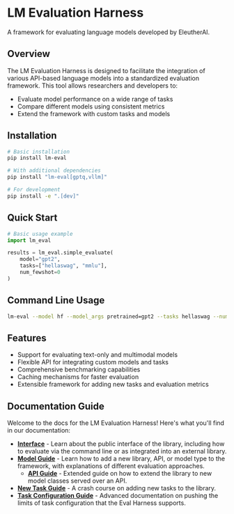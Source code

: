 # LM Evaluation Harness

A framework for evaluating language models developed by EleutherAI.
    
## Overview

The LM Evaluation Harness is designed to facilitate the integration of various API-based language models into a standardized evaluation framework. This tool allows researchers and developers to:

- Evaluate model performance on a wide range of tasks
- Compare different models using consistent metrics
- Extend the framework with custom tasks and models

## Installation

```bash
# Basic installation
pip install lm-eval

# With additional dependencies
pip install "lm-eval[gptq,vllm]"

# For development
pip install -e ".[dev]"
```

## Quick Start

```python
# Basic usage example
import lm_eval

results = lm_eval.simple_evaluate(
    model="gpt2",
    tasks=["hellaswag", "mmlu"],
    num_fewshot=0
)
```

## Command Line Usage

```bash
lm-eval --model hf --model_args pretrained=gpt2 --tasks hellaswag --num_fewshot 0
```

## Features

- Support for evaluating text-only and multimodal models
- Flexible API for integrating custom models and tasks
- Comprehensive benchmarking capabilities
- Caching mechanisms for faster evaluation
- Extensible framework for adding new tasks and evaluation metrics

## Documentation Guide

Welcome to the docs for the LM Evaluation Harness! Here's what you'll find in our documentation:

* **[Interface](./interface.md)** - Learn about the public interface of the library, including how to evaluate via the command line or as integrated into an external library.
* **[Model Guide](./model_guide.md)** - Learn how to add a new library, API, or model type to the framework, with explanations of different evaluation approaches.
  * **[API Guide](./API_guide.md)** - Extended guide on how to extend the library to new model classes served over an API.
* **[New Task Guide](./new_task_guide.md)** - A crash course on adding new tasks to the library.
* **[Task Configuration Guide](./task_guide.md)** - Advanced documentation on pushing the limits of task configuration that the Eval Harness supports.
